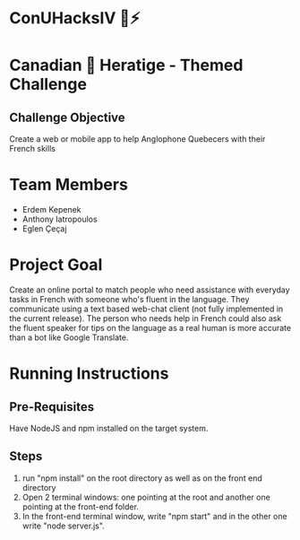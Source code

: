 # ConUHacksIV 🐝⚡
# Canadian 🍁 Heratige - Themed Challenge
## Challenge Objective
Create a web or mobile app to help Anglophone Quebecers with their French skills

# Team Members
- Erdem Kepenek
- Anthony Iatropoulos
- Eglen Çeçaj

# Project Goal
Create an online portal to match people who need assistance with everyday tasks in French with someone who's fluent in the language. They communicate using a text based web-chat client (not fully implemented in the current release). The person who needs help in French could also ask the fluent speaker for tips on the language as a real human is more accurate than a bot like Google Translate.

# Running Instructions
## Pre-Requisites
Have NodeJS and npm installed on the target system.
## Steps
1. run "npm install" on the root directory as well as on the front end directory
2. Open 2 terminal windows: one pointing at the root and another one pointing at the front-end folder.
3. In the front-end terminal window, write "npm start" and in the other one write "node server.js".

